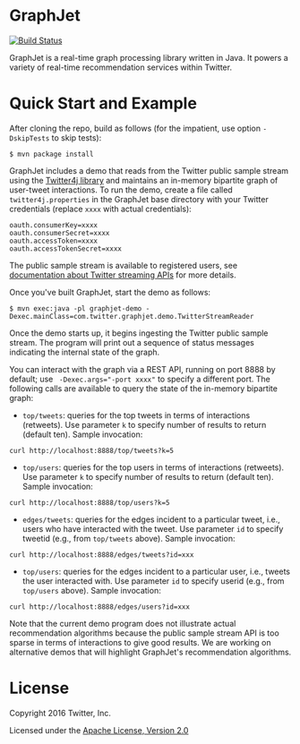 # GraphJet

[![Build Status](https://travis-ci.com/twitter/GraphJet.svg?token=CCxmTv4ejMPiyx81sXqe&branch=master)](https://travis-ci.com/twitter/GraphJet)

GraphJet is a real-time graph processing library written in Java. It powers a variety of real-time recommendation services within Twitter.

# Quick Start and Example

After cloning the repo, build as follows (for the impatient, use option `-DskipTests` to skip tests):

```
$ mvn package install
```

GraphJet includes a demo that reads from the Twitter public sample stream using the [Twitter4j library](http://twitter4j.org/en/) and maintains an in-memory bipartite graph of user-tweet interactions. To run the demo, create a file called `twitter4j.properties` in the GraphJet base directory with your Twitter credentials (replace `xxxx` with actual credentials):

```
oauth.consumerKey=xxxx
oauth.consumerSecret=xxxx
oauth.accessToken=xxxx
oauth.accessTokenSecret=xxxx
```

The public sample stream is available to registered users, see [documentation about Twitter streaming APIs](https://dev.twitter.com/streaming/overview) for more details.

Once you've built GraphJet, start the demo as follows:

```
$ mvn exec:java -pl graphjet-demo -Dexec.mainClass=com.twitter.graphjet.demo.TwitterStreamReader
```

Once the demo starts up, it begins ingesting the Twitter public sample stream. The program will print out a sequence of status messages indicating the internal state of the graph.

You can interact with the graph via a REST API, running on port 8888 by default; use ` -Dexec.args="-port xxxx"` to specify a different port. The following calls are available to query the state of the in-memory bipartite graph:

+ `top/tweets`: queries for the top tweets in terms of interactions (retweets). Use parameter `k` to specify number of results to return (default ten). Sample invocation:

```
curl http://localhost:8888/top/tweets?k=5
```

+ `top/users`: queries for the top users in terms of interactions (retweets).  Use parameter `k` to specify number of results to return (default ten). Sample invocation:

```
curl http://localhost:8888/top/users?k=5
```

+ `edges/tweets`: queries for the edges incident to a particular tweet, i.e., users who have interacted with the tweet. Use parameter `id` to specify tweetid (e.g., from `top/tweets` above). Sample invocation:

```
curl http://localhost:8888/edges/tweets?id=xxx
```

+ `top/users`: queries for the edges incident to a particular user, i.e., tweets the user interacted with. Use parameter `id` to specify userid (e.g., from `top/users` above). Sample invocation:

```
curl http://localhost:8888/edges/users?id=xxx
```

Note that the current demo program does not illustrate actual recommendation algorithms because the public sample stream API is too sparse in terms of interactions to give good results. We are working on alternative demos that will highlight GraphJet's recommendation algorithms.


# License

Copyright 2016 Twitter, Inc.

Licensed under the [Apache License, Version 2.0](http://www.apache.org/licenses/LICENSE-2.0)
